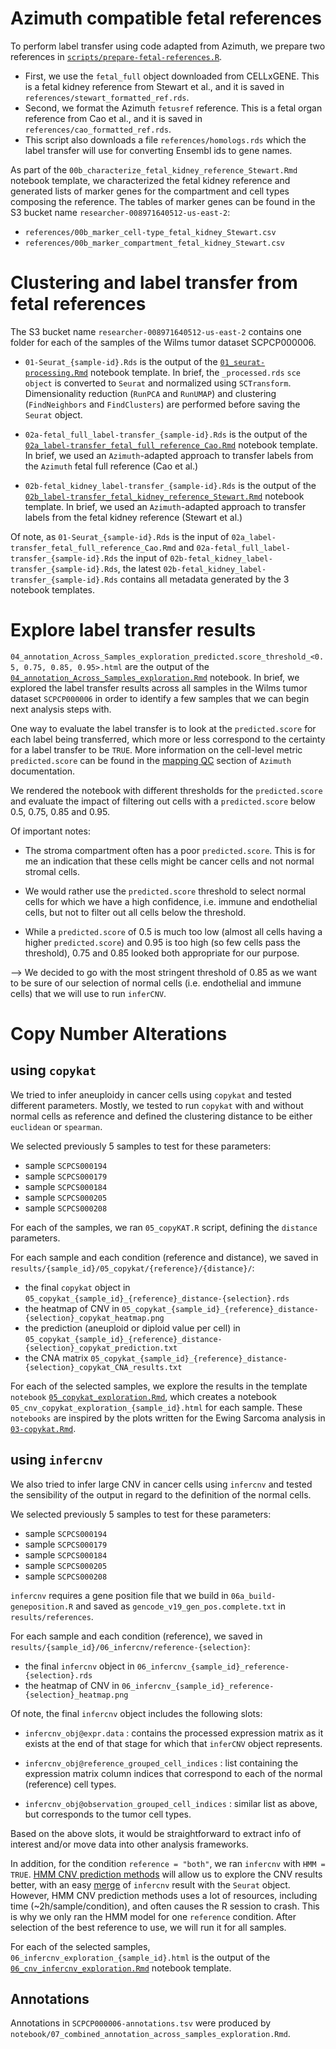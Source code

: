 # Azimuth compatible fetal references

To perform label transfer using code adapted from Azimuth, we prepare two references in [`scripts/prepare-fetal-references.R`](../scripts/prepare-fetal-references.R).
- First, we use the `fetal_full` object downloaded from CELLxGENE.
This is a fetal kidney reference from Stewart et al., and it is saved in `references/stewart_formatted_ref.rds`.
- Second, we format the Azimuth `fetusref` reference.
This is a fetal organ reference from Cao et al., and it is saved in `references/cao_formatted_ref.rds`.
- This script also downloads a file `references/homologs.rds` which the label transfer will use for converting Ensembl ids to gene names.

As part of the `00b_characterize_fetal_kidney_reference_Stewart.Rmd` notebook template, we characterized the fetal kidney reference and generated lists of marker genes for the compartment and cell types composing the reference.
The tables of marker genes can be found in the S3 bucket name `researcher-008971640512-us-east-2`:
- `references/00b_marker_cell-type_fetal_kidney_Stewart.csv`
- `references/00b_marker_compartment_fetal_kidney_Stewart.csv`


# Clustering and label transfer from fetal references

The S3 bucket name `researcher-008971640512-us-east-2` contains one folder for each of the samples of the Wilms tumor dataset SCPCP000006.

- `01-Seurat_{sample-id}.Rds` is the output of the [`01_seurat-processing.Rmd`](../notebook_template/01_seurat-processing.Rmd) notebook template.
In brief, the `_processed.rds` `sce object` is converted to `Seurat` and normalized using `SCTransform`.
Dimensionality reduction (`RunPCA` and `RunUMAP`) and clustering (`FindNeighbors` and `FindClusters`) are performed before saving the `Seurat` object.

- `02a-fetal_full_label-transfer_{sample-id}.Rds` is the output of the [`02a_label-transfer_fetal_full_reference_Cao.Rmd`](../notebook_template/02a_label-transfer_fetal_full_reference_Cao.Rmd) notebook template.
In brief, we used an `Azimuth`-adapted approach to transfer labels from the `Azimuth` fetal full reference (Cao et al.)

- `02b-fetal_kidney_label-transfer_{sample-id}.Rds` is the output of the [`02b_label-transfer_fetal_kidney_reference_Stewart.Rmd`](../notebook_template/02b_label-transfer_fetal_kidney_reference_Stewart.Rmd) notebook template.
In brief, we used an `Azimuth`-adapted approach to transfer labels from the fetal kidney reference (Stewart et al.)


Of note, as `01-Seurat_{sample-id}.Rds` is the input of `02a_label-transfer_fetal_full_reference_Cao.Rmd` and `02a-fetal_full_label-transfer_{sample-id}.Rds` the input of `02b-fetal_kidney_label-transfer_{sample-id}.Rds`, the latest `02b-fetal_kidney_label-transfer_{sample-id}.Rds` contains all metadata generated by the 3 notebook templates.


# Explore label transfer results

`04_annotation_Across_Samples_exploration_predicted.score_threshold_<0.5, 0.75, 0.85, 0.95>.html` are the output of the [`04_annotation_Across_Samples_exploration.Rmd`](../notebook_template/04_annotation_Across_Samples_exploration.Rmd) notebook.
In brief, we explored the label transfer results across all samples in the Wilms tumor dataset `SCPCP000006` in order to identify a few samples that we can begin next analysis steps with.

One way to evaluate the label transfer is to look at the `predicted.score` for each label being transferred, which more or less correspond to the certainty for a label transfer to be `TRUE`. More information on the cell-level metric `predicted.score` can be found in the [mapping QC](https://azimuth.hubmapconsortium.org/#Mapping%20QC) section of `Azimuth` documentation.

We rendered the notebook with different thresholds for the `predicted.score` and evaluate the impact of filtering out cells with a `predicted.score` below 0.5, 0.75, 0.85 and 0.95.

Of important notes:

- The stroma compartment often has a poor `predicted.score`. This is for me an indication that these cells might be cancer cells and not normal stromal cells.

- We would rather use the `predicted.score` threshold to select normal cells for which we have a high confidence, i.e. immune and endothelial cells, but not to filter out all cells below the threshold.

- While a `predicted.score` of 0.5 is much too low (almost all cells having a higher `predicted.score`) and 0.95 is too high (so few cells pass the threshold), 0.75 and 0.85 looked both appropriate for our purpose.

--> We decided to go with the most stringent threshold of 0.85 as we want to be sure of our selection of normal cells (i.e. endothelial and immune cells) that we will use to run `inferCNV`.


# Copy Number Alterations

## using `copykat`

We tried to infer aneuploidy in cancer cells using `copykat` and tested different parameters.
Mostly, we tested to run `copykat` with and without normal cells as reference and defined the clustering distance to be either `euclidean` or `spearman`.

We selected previously 5 samples to test for these parameters:
- sample `SCPCS000194`
- sample `SCPCS000179`
- sample `SCPCS000184`
- sample `SCPCS000205`
- sample `SCPCS000208`

For each of the samples, we ran `05_copyKAT.R` script, defining the `distance` parameters.

For each sample and each condition (reference and distance), we saved in `results/{sample_id}/05_copykat/{reference}/{distance}/`:

- the final `copykat` object in `05_copykat_{sample_id}_{reference}_distance-{selection}.rds`
- the heatmap of CNV in `05_copykat_{sample_id}_{reference}_distance-{selection}_copykat_heatmap.png`
- the prediction (aneuploid or diploid value per cell) in `05_copykat_{sample_id}_{reference}_distance-{selection}_copykat_prediction.txt`
- the CNA matrix `05_copykat_{sample_id}_{reference}_distance-{selection}_copykat_CNA_results.txt`

For each of the selected samples, we explore the results in the template `notebook` [`05_copykat_exploration.Rmd`](../notebook_template/05_copykat_exploration.Rmd), which creates a notebook `05_cnv_copykat_exploration_{sample_id}.html` for each sample.
These `notebooks` are inspired by the plots written for the Ewing Sarcoma analysis in [`03-copykat.Rmd`](https://github.com/AlexsLemonade/OpenScPCA-analysis/blob/main/analyses/cell-type-ewings/exploratory_analysis/03-copykat.Rmd).

## using `infercnv`

We also tried to infer large CNV in cancer cells using `infercnv` and tested the sensibility of the output in regard to the definition of the normal cells.

We selected previously 5 samples to test for these parameters:
- sample `SCPCS000194`
- sample `SCPCS000179`
- sample `SCPCS000184`
- sample `SCPCS000205`
- sample `SCPCS000208`

`infercnv` requires a gene position file that we build in `06a_build-geneposition.R` and saved as `gencode_v19_gen_pos.complete.txt` in `results/references`.

For each sample and each condition (reference), we saved in `results/{sample_id}/06_infercnv/reference-{selection}`:
- the final `infercnv` object in `06_infercnv_{sample_id}_reference-{selection}.rds`
- the heatmap of CNV in `06_infercnv_{sample_id}_reference-{selection}_heatmap.png`

Of note, the final `infercnv` object includes the following slots:

- `infercnv_obj@expr.data` : contains the processed expression matrix as it exists at the end of that stage for which that `inferCNV` object represents.

- `infercnv_obj@reference_grouped_cell_indices` : list containing the expression matrix column indices that correspond to each of the normal (reference) cell types.

- `infercnv_obj@observation_grouped_cell_indices` : similar list as above, but corresponds to the tumor cell types.

Based on the above slots, it would be straightforward to extract info of interest and/or move data into other analysis frameworks.

In addition, for the condition `reference = "both"`, we ran `infercnv` with `HMM = TRUE`.
[HMM CNV prediction methods](https://github.com/broadinstitute/infercnv/wiki/inferCNV-HMM-based-CNV-Prediction-Methods) will allow us to explore the CNV results better, with an easy [merge](https://github.com/broadinstitute/infercnv/wiki/Extracting-features) of `infercnv` result with the `Seurat` object.
However, HMM CNV prediction methods uses a lot of resources, including time (~2h/sample/condition), and often causes the R session to crash.
This is why we only ran the HMM model for one `reference` condition. After selection of the best reference to use, we will run it for all samples.

For each of the selected samples, `06_infercnv_exploration_{sample_id}.html` is the output of the [`06_cnv_infercnv_exploration.Rmd`](../notebook_template/06_cnv_infercnv_exploration.Rmd) notebook template.


## Annotations

Annotations in `SCPCP000006-annotations.tsv` were produced by `notebook/07_combined_annotation_across_samples_exploration.Rmd`.
